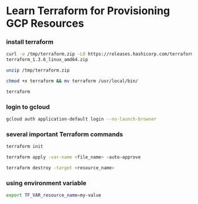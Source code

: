 # Learn Terraform for Provisioning GCP Resources

### install terraform 
```bash
curl -o /tmp/terraform.zip -LO https://releases.hashicorp.com/terraform/1.3.6/
terraform_1.3.6_linux_amd64.zip
```

```bash
unzip /tmp/terraform.zip
```

```bash
chmod +x terraform && mv terraform /usr/local/bin/
```

```bash
terraform
```

### login to gcloud
```bash
gcloud auth application-default login --no-launch-browser
```

### several important Terraform commands
```bash
terraform init
```

```bash
terraform apply -var-name <file_name> -auto-approve
```

```bash
terraform destroy -target <resource_name>
```

### using environment variable
```bash
export TF_VAR_resource_name=my-value
```